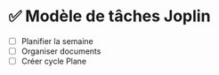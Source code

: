 # ✅ Modèle de tâches Joplin

- [ ] Planifier la semaine
- [ ] Organiser documents
- [ ] Créer cycle Plane
